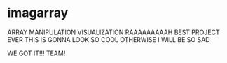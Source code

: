 # imagarray

ARRAY MANIPULATION VISUALIZATION RAAAAAAAAAH BEST PROJECT EVER THIS IS GONNA LOOK SO COOL OTHERWISE I WILL BE SO SAD

WE GOT IT!!! TEAM!
